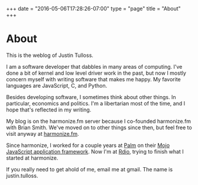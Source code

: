 +++
date = "2016-05-06T17:28:26-07:00"
type = "page"
title = "About"
+++

<h1>About</h1>
<p>This is the weblog of Justin Tulloss.</p>

<p>I am a software developer that dabbles in many areas of computing. I've done a bit of kernel and low level driver work in the past, but now I mostly concern myself with writing software that makes me happy. My favorite languages are JavaScript, C, and Python.</p>

<p>Besides developing software, I sometimes think about other things. In particular, economics and politics. I'm a libertarian most of the time, and I hope that's reflected in my writing.</p>

<p>My blog is on the harmonize.fm server because I co-founded harmonize.fm with Brian Smith. We've moved on to other things since then, but feel free to visit anyway at <a href="http://harmonize.fm">harmonize.fm</a>.</p>

<p>Since harmonize, I worked for a couple years at <a href="http://www.palm.com/">Palm</a> on their <a href="http://developer.palm.com/">Mojo JavaScript application framework</a>. Now I'm at <a href="http://rdio.com" target="_blank">Rdio</a>, trying to finish what I started at harmonize.</p>

<p>If you really need to get ahold of me, email me at gmail. The name is justin.tulloss.</p>
